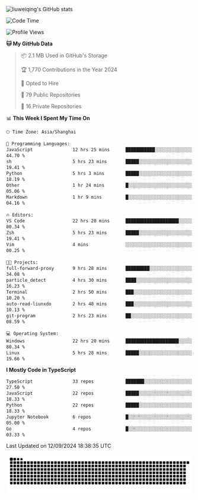 ![liuweiqing's GitHub stats](https://github-readme-stats.vercel.app/api?username=14790897&show_icons=true&locale=cn&include_all_commits=true&count_private=true)

<!--START_SECTION:waka-->
![Code Time](http://img.shields.io/badge/Code%20Time-1%2C388%20hrs%203%20mins-blue)

![Profile Views](http://img.shields.io/badge/Profile%20Views-16-blue)

**🐱 My GitHub Data** 

> 📦 2.1 MB Used in GitHub's Storage 
 > 
> 🏆 1,770 Contributions in the Year 2024
 > 
> 💼 Opted to Hire
 > 
> 📜 79 Public Repositories 
 > 
> 🔑 16 Private Repositories 
 > 
📊 **This Week I Spent My Time On** 

```text
🕑︎ Time Zone: Asia/Shanghai

💬 Programming Languages: 
JavaScript               12 hrs 25 mins      ███████████░░░░░░░░░░░░░░   44.70 % 
sh                       5 hrs 23 mins       █████░░░░░░░░░░░░░░░░░░░░   19.41 % 
Python                   5 hrs 3 mins        █████░░░░░░░░░░░░░░░░░░░░   18.19 % 
Other                    1 hr 24 mins        █░░░░░░░░░░░░░░░░░░░░░░░░   05.06 % 
Markdown                 1 hr 9 mins         █░░░░░░░░░░░░░░░░░░░░░░░░   04.16 % 

🔥 Editors: 
VS Code                  22 hrs 20 mins      ████████████████████░░░░░   80.34 % 
Zsh                      5 hrs 23 mins       █████░░░░░░░░░░░░░░░░░░░░   19.41 % 
Vim                      4 mins              ░░░░░░░░░░░░░░░░░░░░░░░░░   00.25 % 

🐱‍💻 Projects: 
full-forward-proxy       9 hrs 28 mins       █████████░░░░░░░░░░░░░░░░   34.08 % 
particle_detect          4 hrs 30 mins       ████░░░░░░░░░░░░░░░░░░░░░   16.23 % 
Terminal                 2 hrs 50 mins       ███░░░░░░░░░░░░░░░░░░░░░░   10.20 % 
auto-read-liunxdo        2 hrs 48 mins       ███░░░░░░░░░░░░░░░░░░░░░░   10.13 % 
git-program              2 hrs 23 mins       ██░░░░░░░░░░░░░░░░░░░░░░░   08.59 % 

💻 Operating System: 
Windows                  22 hrs 20 mins      ████████████████████░░░░░   80.34 % 
Linux                    5 hrs 28 mins       █████░░░░░░░░░░░░░░░░░░░░   19.66 % 
```

**I Mostly Code in TypeScript** 

```text
TypeScript               33 repos            ███████░░░░░░░░░░░░░░░░░░   27.50 % 
JavaScript               22 repos            █████░░░░░░░░░░░░░░░░░░░░   18.33 % 
Python                   22 repos            █████░░░░░░░░░░░░░░░░░░░░   18.33 % 
Jupyter Notebook         6 repos             █░░░░░░░░░░░░░░░░░░░░░░░░   05.00 % 
Go                       4 repos             █░░░░░░░░░░░░░░░░░░░░░░░░   03.33 % 
```




 Last Updated on 12/09/2024 18:38:35 UTC
<!--END_SECTION:waka-->

<picture>
  <source media="(prefers-color-scheme: dark)" srcset="https://raw.githubusercontent.com/14790897/14790897/output/github-contribution-grid-snake-dark.svg" />
  <source media="(prefers-color-scheme: light)" srcset="https://raw.githubusercontent.com/14790897/14790897/output/github-contribution-grid-snake.svg" />
  <img alt="github-snake" src="https://raw.githubusercontent.com/14790897/14790897/output/github-contribution-grid-snake.svg" />
</picture>
